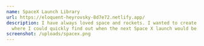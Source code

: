 ```yaml
---
name: SpaceX Launch Library
url: https://eloquent-heyrovsky-8d7e72.netlify.app/
description: I have always loved space and rockets. I wanted to create and app
  where I could quickly find out when the next Space X launch would be.
screenshot: /uploads/spacex.png
---
```

